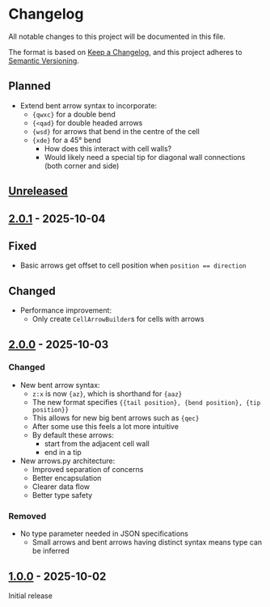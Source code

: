 # Changelog

All notable changes to this project will be documented in this file.

The format is based on [Keep a Changelog](https://keepachangelog.com/en/1.1.0/),
and this project adheres to [Semantic Versioning](https://semver.org/spec/v2.0.0.html).

## Planned

- Extend bent arrow syntax to incorporate:
  - `{qwxc}` for a double bend
  - `{<qad}` for double headed arrows
  - `{wsd}` for arrows that bend in the centre of the cell
  - `{xde}` for a 45° bend
    - How does this interact with cell walls?
    - Would likely need a special tip for diagonal wall connections (both corner and side)

## [Unreleased]

## [2.0.1] - 2025-10-04

## Fixed

- Basic arrows get offset to cell position when `position == direction`

## Changed

- Performance improvement:
  - Only create `CellArrowBuilder`s for cells with arrows

## [2.0.0] - 2025-10-03

### Changed

- New bent arrow syntax:
  - `z:x` is now `{az}`, which is shorthand for `{aaz}`
  - The new format specifies `{{tail position}, {bend position}, {tip position}}`
  - This allows for new big bent arrows such as `{qec}`
  - After some use this feels a lot more intuitive
  - By default these arrows:
    - start from the adjacent cell wall
    - end in a tip
- New arrows.py architecture:
  - Improved separation of concerns
  - Better encapsulation
  - Clearer data flow
  - Better type safety

### Removed

- No type parameter needed in JSON specifications
  - Small arrows and bent arrows having distinct syntax means type can be inferred

## [1.0.0] - 2025-10-02

Initial release

[unreleased]: https://github.com/rich-27/sudoku-maker-arrow-generator/compare/v2.0.1...HEAD
[2.0.1]: https://github.com/rich-27/sudoku-maker-arrow-generator/compare/v2.0.0...v2.0.1
[2.0.0]: https://github.com/rich-27/sudoku-maker-arrow-generator/compare/v1.0.0...v2.0.0
[1.0.0]: https://github.com/rich-27/sudoku-maker-arrow-generator/releases/tag/v1.0.0